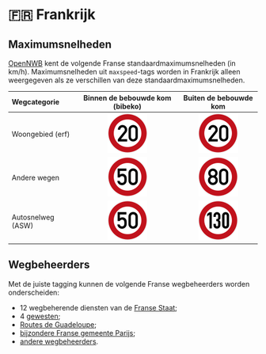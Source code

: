 # 🇫🇷 Frankrijk

Maximumsnelheden
----------------

[OpenNWB](../README.md) kent de volgende Franse standaardmaximumsnelheden (in km/h).
Maximumsnelheden uit `maxspeed`-tags worden in Frankrijk alleen weergegeven als ze verschillen van deze standaardmaximumsnelheden.

| Wegcategorie | Binnen de bebouwde kom (bibeko) | Buiten de bebouwde kom |
| :----------- | :-----------------------------: | :--------------------: |
| Woongebied (erf) | ![20](maxspeed/20.svg) | ![20](maxspeed/20.svg) |
| Andere wegen | ![50](maxspeed/50.svg) | ![80](maxspeed/80.svg) |
| Autosnelweg (ASW) | ![50](maxspeed/50.svg) | ![130](maxspeed/130.svg) |

Wegbeheerders
-------------

Met de juiste tagging kunnen de volgende Franse wegbeheerders worden onderscheiden:

* 12 wegbeherende diensten van de [Franse Staat](../road-operators/landen.md);
* 4 [gewesten](../road-operators/gewesten.md);
* [Routes de Guadeloupe](../road-operators/other.md);
* [bijzondere Franse gemeente Parijs](../road-operators/gemeenten.md);
* [andere wegbeheerders](../road-operators/other.md).
